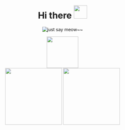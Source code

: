 <div align=center>
  
# Hi there <img width=42 src='https://gist.githubusercontent.com/vanlocvo/f1acb456481bbdaf891553a898f483e0/raw/celebrate-emoji.gif' />


![just say meow~~](https://img.shields.io/badge/just%20say%20meow~~-green)

<div align="center">
  <img width=100 src="https://gist.githubusercontent.com/vanlocvo/f1acb456481bbdaf891553a898f483e0/raw/cat.gif"/>
</div>


<div align="center">
  <img height="180em" src="https://github-readme-stats.vercel.app/api?username=vanlocvo&show_icons=true&count_private=true&rank_icon=github&include_all_commits=true&theme=github_dark&hide_border=true#gh-dark-mode-only"/>
  <img height="180em" src="https://github-readme-stats.vercel.app/api/top-langs/?username=vanlocvo&layout=compact&langs_count=7&theme=github_dark&hide_border=true"/>
</div>

